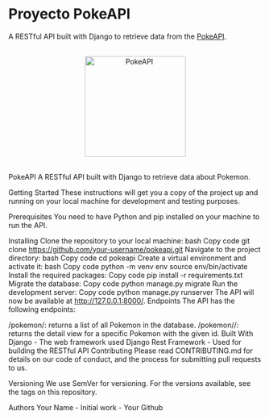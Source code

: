 # Proyecto PokeAPI

A RESTful API built with Django to retrieve data from the [PokeAPI](https://pokeapi.co/docs/v2).

<br/>

<div align="center">
	<img height="200" src="pokeapi.svg" alt="PokeAPI">

<br/>

</div>

<br/>

PokeAPI
A RESTful API built with Django to retrieve data about Pokemon.

Getting Started
These instructions will get you a copy of the project up and running on your local machine for development and testing purposes.

Prerequisites
You need to have Python and pip installed on your machine to run the API.

Installing
Clone the repository to your local machine:
bash
Copy code
git clone https://github.com/your-username/pokeapi.git
Navigate to the project directory:
bash
Copy code
cd pokeapi
Create a virtual environment and activate it:
bash
Copy code
python -m venv env
source env/bin/activate
Install the required packages:
Copy code
pip install -r requirements.txt
Migrate the database:
Copy code
python manage.py migrate
Run the development server:
Copy code
python manage.py runserver
The API will now be available at http://127.0.0.1:8000/.
Endpoints
The API has the following endpoints:

/pokemon/: returns a list of all Pokemon in the database.
/pokemon/<id>/: returns the detail view for a specific Pokemon with the given id.
Built With
Django - The web framework used
Django Rest Framework - Used for building the RESTful API
Contributing
Please read CONTRIBUTING.md for details on our code of conduct, and the process for submitting pull requests to us.

Versioning
We use SemVer for versioning. For the versions available, see the tags on this repository.

Authors
Your Name - Initial work - Your Github